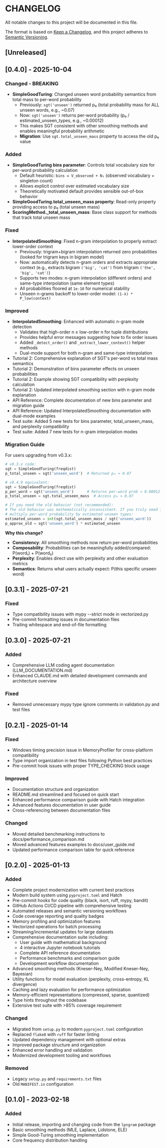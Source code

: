 # CHANGELOG

All notable changes to this project will be documented in this file.

The format is based on [Keep a Changelog](https://keepachangelog.com/en/1.0.0/),
and this project adheres to [Semantic Versioning](https://semver.org/spec/v2.0.0.html).

## [Unreleased]

## [0.4.0] - 2025-10-04

### Changed - BREAKING

- **SimpleGoodTuring**: Changed unseen word probability semantics from total mass to per-word probability
  - Previously: `sgt('unseen')` returned p₀ (total probability mass for ALL unseen words, e.g., ~0.07)
  - Now: `sgt('unseen')` returns per-word probability (p₀ / estimated_unseen_types, e.g., ~0.00012)
  - This makes SGT consistent with other smoothing methods and enables meaningful probability arithmetic
  - **Migration**: Use `sgt.total_unseen_mass` property to access the old p₀ value

### Added

- **SimpleGoodTuring bins parameter**: Controls total vocabulary size for per-word probability calculation
  - Default heuristic: `bins = V_observed + N₁` (observed vocabulary + singleton count)
  - Allows explicit control over estimated vocabulary size
  - Theoretically motivated default provides sensible out-of-box behavior
- **SimpleGoodTuring.total_unseen_mass property**: Read-only property providing access to p₀ (total unseen mass)
- **ScoringMethod._total_unseen_mass**: Base class support for methods that track total unseen mass

### Fixed

- **InterpolatedSmoothing**: Fixed n-gram interpolation to properly extract lower-order context
  - Previously: trigram+bigram interpolation returned zero probabilities (looked for trigram keys in bigram model)
  - Now: automatically detects n-gram orders and extracts appropriate context (e.g., extracts bigram `('big', 'cat')` from trigram `('the', 'big', 'cat')`)
  - Supports two modes: n-gram interpolation (different orders) and same-type interpolation (same element types)
  - All probabilities floored at `1e-10` for numerical stability
  - Unseen n-grams backoff to lower-order model: `(1-λ) * P_low(context)`

### Improved

- **InterpolatedSmoothing**: Enhanced with automatic n-gram mode detection
  - Validates that high-order n ≥ low-order n for tuple distributions
  - Provides helpful error messages suggesting how to fix order issues
  - Added `_detect_order()` and `_extract_lower_context()` helper methods
  - Dual-mode support for both n-gram and same-type interpolation
- Tutorial 2: Comprehensive explanation of SGT's per-word vs total mass semantics
- Tutorial 2: Demonstration of bins parameter effects on unseen probabilities
- Tutorial 2: Example showing SGT compatibility with perplexity calculation
- Tutorial 2: Updated interpolated smoothing section with n-gram mode explanation
- API Reference: Complete documentation of new bins parameter and migration guide
- API Reference: Updated InterpolatedSmoothing documentation with dual-mode examples
- Test suite: Added 5 new tests for bins parameter, total_unseen_mass, and perplexity compatibility
- Test suite: Added 7 new tests for n-gram interpolation modes

### Migration Guide

For users upgrading from v0.3.x:

```python
# v0.3.x code:
sgt = SimpleGoodTuring(freqdist)
p_total_unseen = sgt('unseen_word')  # Returned p₀ ≈ 0.07

# v0.4.0 equivalent:
sgt = SimpleGoodTuring(freqdist)
p_per_word = sgt('unseen_word')      # Returns per-word prob ≈ 0.00012
p_total_unseen = sgt.total_unseen_mass  # Access p₀ ≈ 0.07

# If you need the old behavior (not recommended):
# The old behavior was mathematically inconsistent. If you truly need it,
# multiply per-word probability by estimated unseen types:
estimated_unseen = int(sgt.total_unseen_mass / sgt('unseen_word'))
p_approx_old = sgt('unseen_word') * estimated_unseen
```

**Why this change?**
- **Consistency**: All smoothing methods now return per-word probabilities
- **Composability**: Probabilities can be meaningfully added/compared: P(word₁) + P(word₂)
- **Perplexity**: Enables direct use with perplexity and other evaluation metrics
- **Semantics**: Returns what users actually expect: P(this specific unseen word)

## [0.3.1] - 2025-07-21

### Fixed
- Type compatibility issues with mypy --strict mode in vectorized.py
- Pre-commit formatting issues in documentation files
- Trailing whitespace and end-of-file formatting

## [0.3.0] - 2025-07-21

### Added
- Comprehensive LLM coding agent documentation (LLM_DOCUMENTATION.md)
- Enhanced CLAUDE.md with detailed development commands and architecture overview

### Fixed
- Removed unnecessary mypy type ignore comments in validation.py and test files

## [0.2.1] - 2025-01-14

### Fixed
- Windows timing precision issue in MemoryProfiler for cross-platform compatibility
- Type import organization in test files following Python best practices  
- Pre-commit hook issues with proper TYPE_CHECKING block usage

### Improved
- Documentation structure and organization
- README.md streamlined and focused on quick start
- Enhanced performance comparison guide with Hatch integration
- Advanced features documentation in user guide
- Cross-referencing between documentation files

### Changed
- Moved detailed benchmarking instructions to docs/performance_comparison.md
- Moved advanced features examples to docs/user_guide.md
- Updated performance comparison table for quick reference

## [0.2.0] - 2025-01-13

### Added
- Complete project modernization with current best practices
- Modern build system using `pyproject.toml` and Hatch
- Pre-commit hooks for code quality (black, isort, ruff, mypy, bandit)
- GitHub Actions CI/CD pipeline with comprehensive testing
- Automated releases and semantic versioning workflows
- Code coverage reporting and quality badges
- Memory profiling and optimization features
- Vectorized operations for batch processing
- Streaming/incremental updates for large datasets
- Comprehensive documentation suite including:
  - User guide with mathematical background
  - 4 interactive Jupyter notebook tutorials
  - Complete API reference documentation
  - Performance benchmarks and comparison guide
  - Development workflow documentation
- Advanced smoothing methods (Kneser-Ney, Modified Kneser-Ney, Bayesian)
- Utility functions for model evaluation (perplexity, cross-entropy, KL divergence)
- Caching and lazy evaluation for performance optimization
- Memory-efficient representations (compressed, sparse, quantized)
- Type hints throughout the codebase
- Extensive test suite with >85% coverage requirement

### Changed
- Migrated from `setup.py` to modern `pyproject.toml` configuration
- Replaced `flake8` with `ruff` for faster linting
- Updated dependency management with optional extras
- Improved package structure and organization
- Enhanced error handling and validation
- Modernized development tooling and workflows

### Removed
- Legacy `setup.py` and `requirements.txt` files
- Old `MANIFEST.in` configuration

## [0.1.0] - 2023-02-18

### Added
- Initial release, importing and changing code from the `lpngram` package
- Basic smoothing methods (MLE, Laplace, Lidstone, ELE)
- Simple Good-Turing smoothing implementation
- Core frequency distribution handling
